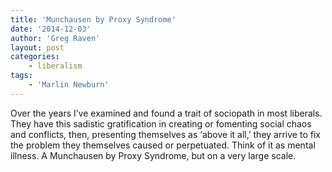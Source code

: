```yaml
---
title: 'Munchausen by Proxy Syndrome'
date: '2014-12-03'
author: 'Greg Raven'
layout: post
categories:
    - liberalism
tags:
    - 'Marlin Newburn'
---
```


Over the years I’ve examined and found a trait of sociopath in most liberals. They have this sadistic gratification in creating or fomenting social chaos and conflicts, then, presenting themselves as ‘above it all,’ they arrive to fix the problem they themselves caused or perpetuated. Think of it as mental illness. A Munchausen by Proxy Syndrome, but on a very large scale.